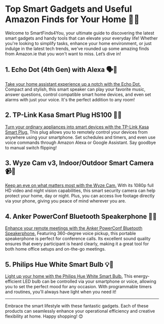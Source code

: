 # Top Smart Gadgets and Useful Amazon Finds for Your Home 🏡✨

Welcome to SmartFinds4You, your ultimate guide to discovering the latest smart gadgets and handy tools that can elevate your everyday life! Whether you're looking to simplify tasks, enhance your home environment, or just indulge in the latest tech trends, we've rounded up some amazing finds from Amazon.ie that you won't want to miss. Let’s dive in! 

## 1. Echo Dot (4th Gen) with Alexa 🗣️🎵  
[Take your home assistant experience up a notch with the Echo Dot.](https://www.amazon.ie/dp/B07XJ8CPT4) Compact and stylish, this smart speaker can play your favorite music, answer questions, control compatible smart home devices, and even set alarms with just your voice. It's the perfect addition to any room!

## 2. TP-Link Kasa Smart Plug HS100 🔌💡  
[Turn your ordinary appliances into smart devices with the TP-Link Kasa Smart Plug.](https://www.amazon.ie/dp/B07DZYJ29Y) This plug allows you to remotely control your devices from anywhere using your smartphone. Set schedules and timers, and even use voice commands through Amazon Alexa or Google Assistant. Say goodbye to manual switch flipping!

## 3. Wyze Cam v3, Indoor/Outdoor Smart Camera 📹🌙  
[Keep an eye on what matters most with the Wyze Cam.](https://www.amazon.ie/dp/B08R3R73TN) With its 1080p full HD video and night vision capabilities, this smart security camera can help protect your home, day or night. Plus, you can access live footage directly via your phone, giving you peace of mind wherever you are. 

## 4. Anker PowerConf Bluetooth Speakerphone 🎤📞  
[Enhance your remote meetings with the Anker PowerConf Bluetooth Speakerphone.](https://www.amazon.ie/dp/B08CJZP1D9) Featuring 360-degree voice pickup, this portable speakerphone is perfect for conference calls. Its excellent sound quality ensures that every participant is heard clearly, making it a great tool for both home office setups and on-the-go meetings.

## 5. Philips Hue White Smart Bulb 💡🌈  
[Light up your home with the Philips Hue White Smart Bulb.](https://www.amazon.ie/dp/B00F0H1G24) This energy-efficient LED bulb can be controlled via your smartphone or voice, allowing you to set the perfect mood for any occasion. With programmable timers and routines, you'll always have light when you need it!

---

Embrace the smart lifestyle with these fantastic gadgets. Each of these products can seamlessly enhance your operational efficiency and creative flexibility at home. Happy shopping! 😊
